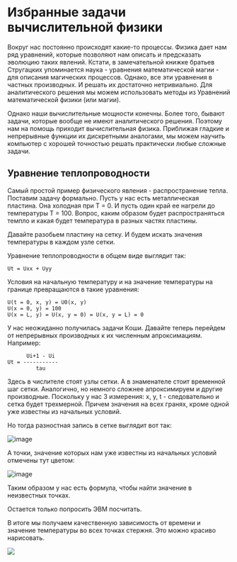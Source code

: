 # Избранные задачи вычислительной физики

Вокруг нас постоянно происходят какие-то процессы. Физика дает нам ряд уравнений, которые позволяют нам описать и предсказать эволюцию таких явлений.
Кстати, в замечательной книжке братьев Стругацких упоминается наука - уравнения математической магии - для описания магических процессов. 
Однако, все эти уравнения в частных производных. И решать их достаточно нетривиально. Для аналитического решения мы можем использовать методы из Уравнений математической физики (или магии).

Однако наши вычислительные мощности конечны. Более того, бывают задачи, которые вообще не имеют аналитического решения. Поэтому нам на помощь приходит вычислительная физика.
Приближая гладкие и непрерывные функции их дискретными аналогами, мы можем научить компьютер с хорошей точностью решать практически любые сложные задачи.

## Уравнение теплопроводности

Самый простой пример физического явления - распространение тепла. Поставим задачу формально. Пусть у нас есть металлическая пластина. Она холодная при T = 0.
И пусть один край ее нагрели до температуры T = 100. Вопрос, каким образом будет распространяться темпло и какая будет температура в разных частях пластины.

Давайте разобьем пластину на сетку. И будем искать значения температуры в каждом узле сетки. 

Уравнение теплопроводности в общем виде выглядит так:

```
Ut = Uxx + Uyy
```

Условия на начальную температуру и на значение температуры на границе превращаются в такие уравнения:

```
U(t = 0, x, y) = U0(x, y)
U(x = 0, y) = 100
U(x = L, y) = U(x, y = 0) = U(x, y = L) = 0
```

У нас неожиданно получилась задачи Коши. Давайте теперь перейдем от непрерывных производных к их численным апроксимациям.
Например:

```
      Ui+1 - Ui
Ut = -----------
         tau
```

Здесь в числителе стоят узлы сетки. А в знаменателе стоит временной шаг сетки. Аналогично, но немного сложнее апроксимируем и другие производные.
Поскольку у нас 3 измерения: x, y, t - следовательно и сетка будет трехмерной. Причем значения на всех гранях, кроме одной уже известны из начальных условий.

Но тогда разностная запись в сетке выглядит вот так:

![image](https://user-images.githubusercontent.com/25401699/166493965-8dde301d-550d-4712-8ed9-8000a8f278da.png)

А точки, значение которых нам уже известны из начальных условий отмечены тут цветом:

![image](https://user-images.githubusercontent.com/25401699/166497773-d9f67350-fb84-4001-80ee-749b75b467a6.png)

Таким образом у нас есть формула, чтобы найти значение в неизвестных точках.

Остается только попросить ЭВМ посчитать.

В итоге мы получаем качественную зависимость от времени и значение температуры во всех точках стержня. Это можно красиво нарисовать. 

![](https://user-images.githubusercontent.com/25401699/164061165-eef819fd-8f03-4a26-885d-fabdea7b28a0.gif)
